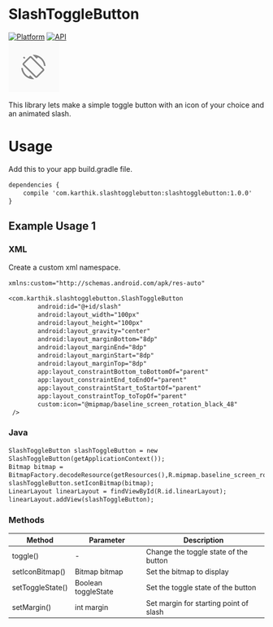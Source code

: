# SlashToggleButton
[![Platform](https://img.shields.io/badge/platform-Android-yellow.svg)](https://www.android.com)
[![API](https://img.shields.io/badge/API-17%2B-brightgreen.svg?style=flat)](https://android-arsenal.com/api?level=16)
<br/>
<img src="image.gif" width = 100/>

This library lets make a simple toggle button with an icon of your choice and an animated slash.<br/>

# Usage
Add this to your app build.gradle file.
```
dependencies {
    compile 'com.karthik.slashtogglebutton:slashtogglebutton:1.0.0'
}
```
## Example Usage 1
### XML
Create a custom xml namespace.
```
xmlns:custom="http://schemas.android.com/apk/res-auto"
```
```
<com.karthik.slashtogglebutton.SlashToggleButton
        android:id="@+id/slash"
        android:layout_width="100px"
        android:layout_height="100px"
        android:layout_gravity="center"
        android:layout_marginBottom="8dp"
        android:layout_marginEnd="8dp"
        android:layout_marginStart="8dp"
        android:layout_marginTop="8dp"
        app:layout_constraintBottom_toBottomOf="parent"
        app:layout_constraintEnd_toEndOf="parent"
        app:layout_constraintStart_toStartOf="parent"
        app:layout_constraintTop_toTopOf="parent"
        custom:icon="@mipmap/baseline_screen_rotation_black_48" 
 />
 ```
 ### Java
 ```
 SlashToggleButton slashToggleButton = new SlashToggleButton(getApplicationContext());
 Bitmap bitmap = BitmapFactory.decodeResource(getResources(),R.mipmap.baseline_screen_rotation_black_48);
 slashToggleButton.setIconBitmap(bitmap);
 LinearLayout linearLayout = findViewById(R.id.linearLayout);
 linearLayout.addView(slashToggleButton);
```

### Methods

|   Method       |       Parameter     |               Description            |
| -------------- | ------------------- | ------------------------------------ |
|    toggle()    |       -             | Change the toggle state of the button|
|setIconBitmap() | Bitmap bitmap       |      Set the bitmap to display       |
|setToggleState()| Boolean toggleState |  Set the toggle state of the button  |
|  setMargin()   |     int margin      |Set margin for starting point of slash|

